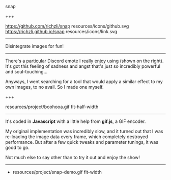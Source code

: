 snap

+++

https://github.com/richzli/snap resources/icons/github.svg
https://richzli.github.io/snap resources/icons/link.svg

---

Disintegrate images for fun!

---

There's a particular Discord emote I really enjoy using (shown on the right). It's got this feeling of sadness and angst that's just so incredibly powerful and soul-touching...

Anyways, I went searching for a tool that would apply a similar effect to my own images, to no avail. So I made one myself.

+++

resources/project/boohooa.gif fit-half-width

---

It's coded in **Javascript** with a little help from **gif.js**, a GIF encoder.

My original implementation was incredibly slow, and it turned out that I was re-loading the image data every frame, which completely destroyed performance. But after a few quick tweaks and parameter tunings, it was good to go.

Not much else to say other than to try it out and enjoy the show!

---

+ resources/project/snap-demo.gif fit-width